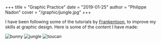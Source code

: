+++
title = "Graphic Practice"
date = "2019-01-25"
author = "Philippe Nadon"
cover = "/graphic/jungle.jpg"
+++

I have been following some of the tutorials by [Frankentoon](https://www.frankentoon.com), to improve my skills at graphic design. Here is some of the content I have made:

![bunny](/graphic/bunny.png)
![jungle](/graphic/jungle.jpg)
![toucan](/graphic/toucan.jpg)
